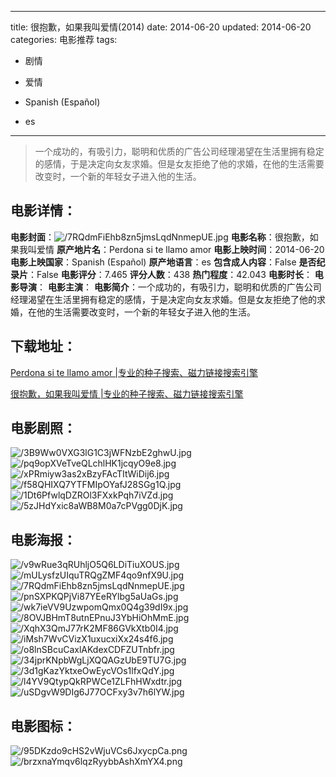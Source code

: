 
---
title: 很抱歉，如果我叫爱情(2014)
date: 2014-06-20
updated: 2014-06-20
categories: 电影推荐
tags:
- 剧情
- 爱情

- Spanish (Español)
- es
---


> 一个成功的，有吸引力，聪明和优质的广告公司经理渴望在生活里拥有稳定的感情，于是决定向女友求婚。但是女友拒绝了他的求婚，在他的生活需要改变时，一个新的年轻女子进入他的生活。

## **电影详情**：

**电影封面**：<img src="https://image.tmdb.org/t/p/w200/7RQdmFiEhb8zn5jmsLqdNnmepUE.jpg" alt="/7RQdmFiEhb8zn5jmsLqdNnmepUE.jpg" title="/7RQdmFiEhb8zn5jmsLqdNnmepUE.jpg">
**电影名称**：很抱歉，如果我叫爱情
**原产地片名**：Perdona si te llamo amor
**电影上映时间**：2014-06-20
**电影上映国家**：Spanish (Español)
**原产地语言**：es
**包含成人内容**：False
**是否纪录片**：False
**电影评分**：7.465
**评分人数**：438
**热门程度**：42.043
**电影时长**：
**电影导演**：
**电影主演**：
**电影简介**：一个成功的，有吸引力，聪明和优质的广告公司经理渴望在生活里拥有稳定的感情，于是决定向女友求婚。但是女友拒绝了他的求婚，在他的生活需要改变时，一个新的年轻女子进入他的生活。

## **下载地址**：
[Perdona si te llamo amor |专业的种子搜索、磁力链接搜索引擎](https://movie.amd794.com:2083/?search=Perdona%20si%20te%20llamo%20amor&ordering=&mode=match_phrase&page_size=10&page=1)

[很抱歉，如果我叫爱情 |专业的种子搜索、磁力链接搜索引擎](https://movie.amd794.com:2083/?search=%E5%BE%88%E6%8A%B1%E6%AD%89%EF%BC%8C%E5%A6%82%E6%9E%9C%E6%88%91%E5%8F%AB%E7%88%B1%E6%83%85&ordering=&mode=match_phrase&page_size=10&page=1)
 

## **电影剧照**：
<img src="https://image.tmdb.org/t/p/original/3B9Ww0VXG3lG1C3jWFNzbE2ghwU.jpg" alt="/3B9Ww0VXG3lG1C3jWFNzbE2ghwU.jpg" title="/3B9Ww0VXG3lG1C3jWFNzbE2ghwU.jpg"><img src="https://image.tmdb.org/t/p/original/pq9opXVeTveQLchlHK1jcqyO9e8.jpg" alt="/pq9opXVeTveQLchlHK1jcqyO9e8.jpg" title="/pq9opXVeTveQLchlHK1jcqyO9e8.jpg"><img src="https://image.tmdb.org/t/p/original/xPRmiyw3as2xBzyFAcTItWiDij6.jpg" alt="/xPRmiyw3as2xBzyFAcTItWiDij6.jpg" title="/xPRmiyw3as2xBzyFAcTItWiDij6.jpg"><img src="https://image.tmdb.org/t/p/original/f58QHIXQ7YTFMIpOYafJ28SGg1Q.jpg" alt="/f58QHIXQ7YTFMIpOYafJ28SGg1Q.jpg" title="/f58QHIXQ7YTFMIpOYafJ28SGg1Q.jpg"><img src="https://image.tmdb.org/t/p/original/1Dt6PfwlqDZROl3FXxkPqh7iVZd.jpg" alt="/1Dt6PfwlqDZROl3FXxkPqh7iVZd.jpg" title="/1Dt6PfwlqDZROl3FXxkPqh7iVZd.jpg"><img src="https://image.tmdb.org/t/p/original/5zJHdYxic8aWB8M0a7cPVgg0DjK.jpg" alt="/5zJHdYxic8aWB8M0a7cPVgg0DjK.jpg" title="/5zJHdYxic8aWB8M0a7cPVgg0DjK.jpg">

## **电影海报**：
<img src="https://image.tmdb.org/t/p/original/v9wRue3qRUhljO5Q6LDiTiuXOUS.jpg" alt="/v9wRue3qRUhljO5Q6LDiTiuXOUS.jpg" title="/v9wRue3qRUhljO5Q6LDiTiuXOUS.jpg"><img src="https://image.tmdb.org/t/p/original/mULysfzUIquTRQgZMF4qo9nfX9U.jpg" alt="/mULysfzUIquTRQgZMF4qo9nfX9U.jpg" title="/mULysfzUIquTRQgZMF4qo9nfX9U.jpg"><img src="https://image.tmdb.org/t/p/original/7RQdmFiEhb8zn5jmsLqdNnmepUE.jpg" alt="/7RQdmFiEhb8zn5jmsLqdNnmepUE.jpg" title="/7RQdmFiEhb8zn5jmsLqdNnmepUE.jpg"><img src="https://image.tmdb.org/t/p/original/pnSXPKQPjVi87YEeRYlbg5aUaGs.jpg" alt="/pnSXPKQPjVi87YEeRYlbg5aUaGs.jpg" title="/pnSXPKQPjVi87YEeRYlbg5aUaGs.jpg"><img src="https://image.tmdb.org/t/p/original/wk7ieVV9UzwpomQmx0Q4g39dI9x.jpg" alt="/wk7ieVV9UzwpomQmx0Q4g39dI9x.jpg" title="/wk7ieVV9UzwpomQmx0Q4g39dI9x.jpg"><img src="https://image.tmdb.org/t/p/original/8OVJBHmT8utnEPnuJ3YbHiOhMmE.jpg" alt="/8OVJBHmT8utnEPnuJ3YbHiOhMmE.jpg" title="/8OVJBHmT8utnEPnuJ3YbHiOhMmE.jpg"><img src="https://image.tmdb.org/t/p/original/XqhX3QmJ77rK2MF86GVkXtb0I4.jpg" alt="/XqhX3QmJ77rK2MF86GVkXtb0I4.jpg" title="/XqhX3QmJ77rK2MF86GVkXtb0I4.jpg"><img src="https://image.tmdb.org/t/p/original/iMsh7WvCVizX1uxucxiXx24s4f6.jpg" alt="/iMsh7WvCVizX1uxucxiXx24s4f6.jpg" title="/iMsh7WvCVizX1uxucxiXx24s4f6.jpg"><img src="https://image.tmdb.org/t/p/original/o8lnSBcuCaxlAKdexCDFZUTnbfr.jpg" alt="/o8lnSBcuCaxlAKdexCDFZUTnbfr.jpg" title="/o8lnSBcuCaxlAKdexCDFZUTnbfr.jpg"><img src="https://image.tmdb.org/t/p/original/34jprKNpbWgLjXQQAGzUbE9TU7G.jpg" alt="/34jprKNpbWgLjXQQAGzUbE9TU7G.jpg" title="/34jprKNpbWgLjXQQAGzUbE9TU7G.jpg"><img src="https://image.tmdb.org/t/p/original/3d1gKazYktxeOwEycVOs1lfxQdY.jpg" alt="/3d1gKazYktxeOwEycVOs1lfxQdY.jpg" title="/3d1gKazYktxeOwEycVOs1lfxQdY.jpg"><img src="https://image.tmdb.org/t/p/original/l4YV9QtypQkRPWCe1ZLFhHWxdtr.jpg" alt="/l4YV9QtypQkRPWCe1ZLFhHWxdtr.jpg" title="/l4YV9QtypQkRPWCe1ZLFhHWxdtr.jpg"><img src="https://image.tmdb.org/t/p/original/uSDgvW9DIg6J77OCFxy3v7h6lYW.jpg" alt="/uSDgvW9DIg6J77OCFxy3v7h6lYW.jpg" title="/uSDgvW9DIg6J77OCFxy3v7h6lYW.jpg">

## **电影图标**：
<img src="https://image.tmdb.org/t/p/original/95DKzdo9cHS2vWjuVCs6JxycpCa.png" alt="/95DKzdo9cHS2vWjuVCs6JxycpCa.png" title="/95DKzdo9cHS2vWjuVCs6JxycpCa.png"><img src="https://image.tmdb.org/t/p/original/brzxnaYmqv6lqzRyybbAshXmYX4.png" alt="/brzxnaYmqv6lqzRyybbAshXmYX4.png" title="/brzxnaYmqv6lqzRyybbAshXmYX4.png">
